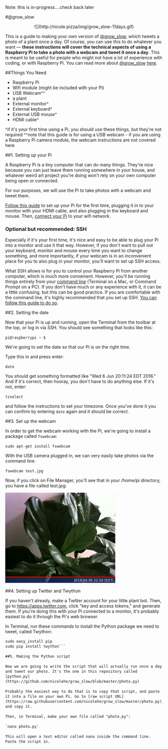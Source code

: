 Note: this is in-progress....check back later

#@grow_slow
<p align="center">
![](http://nicole.pizza/img/grow_slow-11days.gif)

This is a guide to making your own version of [@grow_slow](http://twitter.com/grow_slow), which tweets a photo of a plant once a day. Of course, you can use this to do whatever you want — **these instructions will cover the technical aspects of using a Raspberry Pi to take a photo with a webcam and tweet it once a day**. This is meant to be useful for people who might not have a lot of experience with coding, or with Raspberry Pi. You can read more about [@grow_slow](http://twitter.com/grow_slow) [here](http://nicole.pizza/grow_slow).

##Things You Need

* Raspberry Pi
* Wifi module (might be included with your Pi)
* USB Webcam^^
* a plant
* External monitor^
* External keyboard^
* External USB mouse^
* HDMI cable^

^if it's your first time using a Pi, you should use these things, but they're not required
^^note that this guide is for using a USB webcam - if you are using a Raspberry Pi camera module, the webcam instructions are not covered here

##1. Setting up your Pi

A Raspberry Pi is a tiny computer that can do many things. They're nice because you can just leave them running somewhere in your house, and whatever weird art project you're doing won't rely on your own computer being open or connected.

For our purposes, we will use the Pi to take photos with a webcam and tweet them. 

[Follow this guide](https://www.raspberrypi.org/help/quick-start-guide/) to set up your Pi for the first time, plugging it in to your monitor with your HDMI cable, and also plugging in the keyboard and mouse. Then, [connect your Pi](https://www.raspberrypi.org/documentation/configuration/wireless/) to your wifi network.

### Optional but recommended: SSH

Especially if it's your first time, it's nice and easy to be able to plug your Pi into a monitor and use it that way. However, if you don't want to pull out your keyboard, monitor and mouse every time you want to change something, and more importantly, if your webcam is in an inconvenient place for you to also plug in your monitor, you'll want to set up SSH access.

What SSH allows is for you to control your Raspberry Pi from another computer, which is much more convenient. However, you'll be running things entirely from your [command line](https://en.wikipedia.org/wiki/Command-line_interface) (Terminal on a Mac, or Command Prompt on a PC). If you don't have much or any experience with it, it can be a little confusing, but this can be good practice. If you are comfortable with the command line, it's highly recommended that you set up SSH. [You can follow this guide to do so](https://www.raspberrypi.org/documentation/remote-access/ssh/). 

##2. Setting the date

Now that your Pi is up and running, open the Terminal from the toolbar at the top, or log in via SSH. You should see something that looks like this:

`pi@raspberrypi ~ $`

We're going to set the date so that our Pi is on the right time.

Type this in and press enter:

`date`

You should get something formatted like "Wed 6 Jun 20:11:24 EDT 2016." And if it's correct, then hooray, you don't have to do anything else. If it's not, enter:

`tzselect`

and follow the instructions to set your timezone. Once you've done it you can confirm by entering `date` again and it should be correct.

##3. Set up the webcam

In order to get the webcam working with the Pi, we're going to install a package called `fswebcam`:

`sudo apt-get install fswebcam`

With the USB camera plugged in, we can very easily take photos via the command line:

`fswebcam test.jpg`

Now, if you click on File Manager, you'll see that in your /home/pi directory, you have a file called test.jpg:

![](images/test.jpg)

##4. Setting up Twitter and Twython

If you haven't already, make a Twitter account for your little plant bot. Then, go to https://apps.twitter.com, click "key and access tokens," and generate them. If you're doing this with your Pi connected to a monitor, it's probably easiest to do it through the Pi's web browser. 

In Terminal, run these commands to install the Python package we need to tweet, called Twython:

```sudo apt-get install python-setuptools
sudo easy_install pip
sudo pip install twython```

##5. Making the Python script

Now we are going to write the script that will actually run once a day and tweet our photo. It's the one in this repository called [python.py](https://github.com/nicolehe/grow_slow/blob/master/photo.py)

Probably the easiest way to do that is to copy that script, and paste it into a file on your own Pi. Go to [raw script URL](https://raw.githubusercontent.com/nicolehe/grow_slow/master/photo.py), and copy it.

Then, in Terminal, make your own file called "photo.py":

`nano photo.py`

This will open a text editor called nano inside the command line. Paste the script in.








